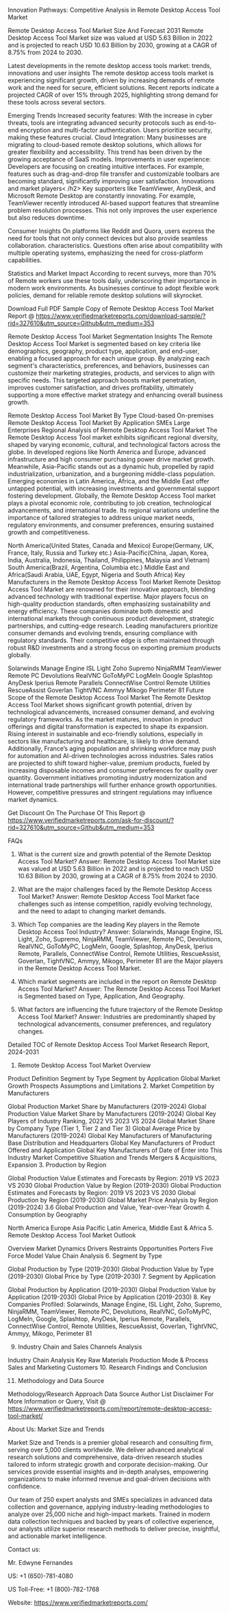 Innovation Pathways: Competitive Analysis in Remote Desktop Access Tool Market


Remote Desktop Access Tool Market Size And Forecast 2031
Remote Desktop Access Tool Market size was valued at USD 5.63 Billion in 2022 and is projected to reach USD 10.63 Billion by 2030, growing at a CAGR of 8.75% from 2024 to 2030.

Latest developments in the remote desktop access tools market: trends, innovations and user insights
The remote desktop access tools market is experiencing significant growth, driven by increasing demands of remote work and the need for secure, efficient solutions. Recent reports indicate a projected CAGR of over 15% through 2025, highlighting strong demand for these tools across several sectors.

Emerging Trends
Increased security features: With the increase in cyber threats, tools are integrating advanced security protocols such as end-to-end encryption and multi-factor authentication. Users prioritize security, making these features crucial.
Cloud Integration: Many businesses are migrating to cloud-based remote desktop solutions, which allows for greater flexibility and accessibility. This trend has been driven by the growing acceptance of SaaS models.
Improvements in user experience: Developers are focusing on creating intuitive interfaces. For example, features such as drag-and-drop file transfer and customizable toolbars are becoming standard, significantly improving user satisfaction.
Innovations and market players< /h2>
Key supporters like TeamViewer, AnyDesk, and Microsoft Remote Desktop are constantly innovating. For example, TeamViewer recently introduced AI-based support features that streamline problem resolution processes. This not only improves the user experience but also reduces downtime.

Consumer Insights
On platforms like Reddit and Quora, users express the need for tools that not only connect devices but also provide seamless collaboration. characteristics. Questions often arise about compatibility with multiple operating systems, emphasizing the need for cross-platform capabilities.

Statistics and Market Impact
According to recent surveys, more than 70% of Remote workers use these tools daily, underscoring their importance in modern work environments. As businesses continue to adopt flexible work policies, demand for reliable remote desktop solutions will skyrocket.

Download Full PDF Sample Copy of Remote Desktop Access Tool Market Report @ https://www.verifiedmarketreports.com/download-sample/?rid=327610&utm_source=Github&utm_medium=353

Remote Desktop Access Tool Market Segmentation Insights
The Remote Desktop Access Tool Market is segmented based on key criteria like demographics, geography, product type, application, and end-user, enabling a focused approach for each unique group. By analyzing each segment's characteristics, preferences, and behaviors, businesses can customize their marketing strategies, products, and services to align with specific needs. This targeted approach boosts market penetration, improves customer satisfaction, and drives profitability, ultimately supporting a more effective market strategy and enhancing overall business growth.

Remote Desktop Access Tool Market By Type
Cloud-based
On-premises
Remote Desktop Access Tool Market By Application
SMEs
Large Enterprises
Regional Analysis of Remote Desktop Access Tool Market
The Remote Desktop Access Tool market exhibits significant regional diversity, shaped by varying economic, cultural, and technological factors across the globe. In developed regions like North America and Europe, advanced infrastructure and high consumer purchasing power drive market growth. Meanwhile, Asia-Pacific stands out as a dynamic hub, propelled by rapid industrialization, urbanization, and a burgeoning middle-class population. Emerging economies in Latin America, Africa, and the Middle East offer untapped potential, with increasing investments and governmental support fostering development. Globally, the Remote Desktop Access Tool market plays a pivotal economic role, contributing to job creation, technological advancements, and international trade. Its regional variations underline the importance of tailored strategies to address unique market needs, regulatory environments, and consumer preferences, ensuring sustained growth and competitiveness.

North America(United States, Canada and Mexico)
Europe(Germany, UK, France, Italy, Russia and Turkey etc.)
Asia-Pacific(China, Japan, Korea, India, Australia, Indonesia, Thailand, Philippines, Malaysia and Vietnam)
South America(Brazil, Argentina, Columbia etc.)
Middle East and Africa(Saudi Arabia, UAE, Egypt, Nigeria and South Africa)
Key Manufacturers in the Remote Desktop Access Tool Market
Remote Desktop Access Tool Market are renowned for their innovative approach, blending advanced technology with traditional expertise. Major players focus on high-quality production standards, often emphasizing sustainability and energy efficiency. These companies dominate both domestic and international markets through continuous product development, strategic partnerships, and cutting-edge research. Leading manufacturers prioritize consumer demands and evolving trends, ensuring compliance with regulatory standards. Their competitive edge is often maintained through robust R&D investments and a strong focus on exporting premium products globally.

Solarwinds
Manage Engine
ISL Light
Zoho
Supremo
NinjaRMM
TeamViewer
Remote PC
Devolutions
RealVNC
GoToMyPC
LogMeIn
Google
Splashtop
AnyDesk
Iperius Remote
Parallels
ConnectWise Control
Remote Utilities
RescueAssist
Goverlan
TightVNC
Ammyy
Mikogo
Perimeter 81
Future Scope of the Remote Desktop Access Tool Market
The Remote Desktop Access Tool Market shows significant growth potential, driven by technological advancements, increased consumer demand, and evolving regulatory frameworks. As the market matures, innovation in product offerings and digital transformation is expected to shape its expansion. Rising interest in sustainable and eco-friendly solutions, especially in sectors like manufacturing and healthcare, is likely to drive demand. Additionally, France’s aging population and shrinking workforce may push for automation and AI-driven technologies across industries. Sales ratios are projected to shift toward higher-value, premium products, fueled by increasing disposable incomes and consumer preferences for quality over quantity. Government initiatives promoting industry modernization and international trade partnerships will further enhance growth opportunities. However, competitive pressures and stringent regulations may influence market dynamics.

Get Discount On The Purchase Of This Report @ https://www.verifiedmarketreports.com/ask-for-discount/?rid=327610&utm_source=Github&utm_medium=353

FAQs
1. What is the current size and growth potential of the Remote Desktop Access Tool Market?
Answer: Remote Desktop Access Tool Market size was valued at USD 5.63 Billion in 2022 and is projected to reach USD 10.63 Billion by 2030, growing at a CAGR of 8.75% from 2024 to 2030.

2. What are the major challenges faced by the Remote Desktop Access Tool Market?
Answer: Remote Desktop Access Tool Market face challenges such as intense competition, rapidly evolving technology, and the need to adapt to changing market demands.

3. Which Top companies are the leading Key players in the Remote Desktop Access Tool Industry?
Answer: Solarwinds, Manage Engine, ISL Light, Zoho, Supremo, NinjaRMM, TeamViewer, Remote PC, Devolutions, RealVNC, GoToMyPC, LogMeIn, Google, Splashtop, AnyDesk, Iperius Remote, Parallels, ConnectWise Control, Remote Utilities, RescueAssist, Goverlan, TightVNC, Ammyy, Mikogo, Perimeter 81 are the Major players in the Remote Desktop Access Tool Market.

4. Which market segments are included in the report on Remote Desktop Access Tool Market?
Answer: The Remote Desktop Access Tool Market is Segmented based on Type, Application, And Geography.

5. What factors are influencing the future trajectory of the Remote Desktop Access Tool Market?
Answer: Industries are predominantly shaped by technological advancements, consumer preferences, and regulatory changes.

Detailed TOC of Remote Desktop Access Tool Market Research Report, 2024-2031
1. Remote Desktop Access Tool Market Overview

Product Definition
Segment by Type
Segment by Application
Global Market Growth Prospects
Assumptions and Limitations
2. Market Competition by Manufacturers

Global Production Market Share by Manufacturers (2019-2024)
Global Production Value Market Share by Manufacturers (2019-2024)
Global Key Players of Industry Ranking, 2022 VS 2023 VS 2024
Global Market Share by Company Type (Tier 1, Tier 2 and Tier 3)
Global Average Price by Manufacturers (2019-2024)
Global Key Manufacturers of Manufacturing Base Distribution and Headquarters
Global Key Manufacturers of Product Offered and Application
Global Key Manufacturers of Date of Enter into This Industry
Market Competitive Situation and Trends
Mergers & Acquisitions, Expansion
3. Production by Region

Global Production Value Estimates and Forecasts by Region: 2019 VS 2023 VS 2030
Global Production Value by Region (2019-2030)
Global Production Estimates and Forecasts by Region: 2019 VS 2023 VS 2030
Global Production by Region (2019-2030)
Global Market Price Analysis by Region (2019-2024) 3.6 Global Production and Value, Year-over-Year Growth
4. Consumption by Geography

North America
Europe
Asia Pacific
Latin America, Middle East & Africa
5. Remote Desktop Access Tool Market Outlook

Overview
Market Dynamics
Drivers
Restraints
Opportunities
Porters Five Force Model
Value Chain Analysis 
6. Segment by Type

Global Production by Type (2019-2030)
Global Production Value by Type (2019-2030)
Global Price by Type (2019-2030)
7. Segment by Application

Global Production by Application (2019-2030)
Global Production Value by Application (2019-2030)
Global Price by Application (2019-2030)
8. Key Companies Profiled: Solarwinds, Manage Engine, ISL Light, Zoho, Supremo, NinjaRMM, TeamViewer, Remote PC, Devolutions, RealVNC, GoToMyPC, LogMeIn, Google, Splashtop, AnyDesk, Iperius Remote, Parallels, ConnectWise Control, Remote Utilities, RescueAssist, Goverlan, TightVNC, Ammyy, Mikogo, Perimeter 81

9. Industry Chain and Sales Channels Analysis

Industry Chain Analysis
Key Raw Materials
Production Mode & Process
Sales and Marketing
Customers
10. Research Findings and Conclusion

11. Methodology and Data Source

Methodology/Research Approach
Data Source
Author List
Disclaimer
For More Information or Query, Visit @ https://www.verifiedmarketreports.com/report/remote-desktop-access-tool-market/

About Us: Market Size and Trends

Market Size and Trends is a premier global research and consulting firm, serving over 5,000 clients worldwide. We deliver advanced analytical research solutions and comprehensive, data-driven research studies tailored to inform strategic growth and corporate decision-making. Our services provide essential insights and in-depth analyses, empowering organizations to make informed revenue and goal-driven decisions with confidence.

Our team of 250 expert analysts and SMEs specializes in advanced data collection and governance, applying industry-leading methodologies to analyze over 25,000 niche and high-impact markets. Trained in modern data collection techniques and backed by years of collective experience, our analysts utilize superior research methods to deliver precise, insightful, and actionable market intelligence.

Contact us:

Mr. Edwyne Fernandes

US: +1 (650)-781-4080

US Toll-Free: +1 (800)-782-1768

Website: https://www.verifiedmarketreports.com/
